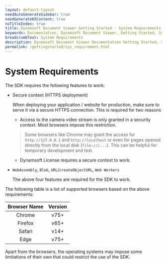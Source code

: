 ```yaml
---
layout: default-layout
needAutoGenerateSidebar: true
needGenerateH3Content: true
noTitleIndex: true
title: Dynamsoft Document Viewer Getting Started - System Requirements
keywords: Documentation, Dynamsoft Document Viewer, Getting Started, System Requirements
breadcrumbText: System Requirements
description: Dynamsoft Document Viewer Documentation Getting Started, System Requirements
permalink: /gettingstarted/sys_requirement.html
---
```



# System Requirements

The SDK requires the following features to work:

- Secure context (HTTPS deployment)

  When deploying your application / website for production, make sure to serve it via a secure HTTPS connection. This is required for two reasons
  
  - Access to the camera video stream is only granted in a security context. Most browsers impose this restriction.
  > Some browsers like Chrome may grant the access for `http://127.0.0.1` and `http://localhost` or even for pages opened directly from the local disk (`file:///...`). This can be helpful for temporary development and test.
  
  - Dynamsoft License requires a secure context to work.

- `WebAssembly`, `Blob`, `URL`/`createObjectURL`, `Web Workers`

  The above four features are required for the SDK to work.

The following table is a list of supported browsers based on the above requirements:

  | Browser Name |             Version              |
  | :----------: | :------------------------------: |
  |    Chrome    |             v75+                 |
  |   Firefox    |             v65+                 |
  |    Safari    |             v14+                 |
  |     Edge     |             v75+                 |

Apart from the browsers, the operating systems may impose some limitations of their own that could restrict the use of the SDK.